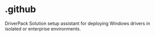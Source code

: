 # .github
DriverPack Solution setup assistant for deploying Windows drivers in isolated or enterprise environments.
